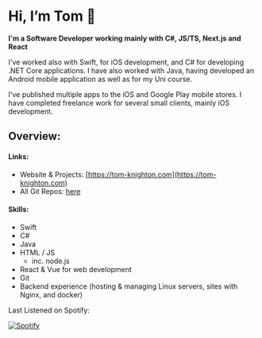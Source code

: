 # Hi, I’m Tom 👋 
**I'm a Software Developer working mainly with C#, JS/TS, Next.js and React**

I've worked also with Swift, for iOS development, and C# for developing .NET Core applications. I have also worked with Java, having developed an Android mobile application
as well as for my Uni course.

I've published multiple apps to the iOS and Google Play mobile stores.
I have completed freelance work for several small clients, mainly iOS development.

## Overview: 
#### Links:
- Website & Projects: [https://tom-knighton.com](https://tom-knighton.com)
- All Git Repos: [here](https://github.com/Tom-Knighton?tab=repositories)

#### Skills:
- Swift
- C#
- Java
- HTML / JS
  +  inc. node.js
- React & Vue for web development
- Git
- Backend experience (hosting & managing Linux servers, sites with Nginx, and docker)

Last Listened on Spotify:
  
  [![Spotify](https://spotify-readme-tom-knighton.vercel.app/api?theme=dark)](https://open.spotify.com/user/tomknighton2013)


<!---
Tom-Knighton/Tom-Knighton is a ✨ special ✨ repository because its `README.md` (this file) appears on your GitHub profile.
You can click the Preview link to take a look at your changes.
--->
